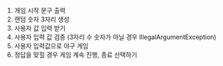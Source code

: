 1. 게임 시작 문구 출력 
2. 랜덤 숫자 3자리 생성
3. 사용자 값 입력 받기
4. 사용자 입력 값 검증 (3자리 수 숫자가 아닐 경우 IllegalArgumentException)
5. 사용자 입력값으로 야구 게임
6. 정답을 맞힐 경우 게임 계속 진행, 종료 선택하기